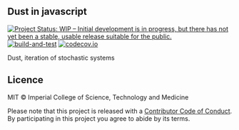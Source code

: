 ## Dust in javascript

[![Project Status: WIP – Initial development is in progress, but there has not yet been a stable, usable release suitable for the public.](https://www.repostatus.org/badges/latest/wip.svg)](https://www.repostatus.org/#wip)
[![build-and-test](https://github.com/mrc-ide/dust-js/actions/workflows/ci.yml/badge.svg)](https://github.com/mrc-ide/dust-js/actions/workflows/ci.yml)
[![codecov.io](https://codecov.io/github/mrc-ide/dust-js/coverage.svg?branch=main)](https://codecov.io/github/mrc-ide/dust-js?branch=main)

Dust, iteration of stochastic systems

## Licence

MIT © Imperial College of Science, Technology and Medicine

Please note that this project is released with a [Contributor Code of Conduct](CONDUCT.md). By participating in this project you agree to abide by its terms.
